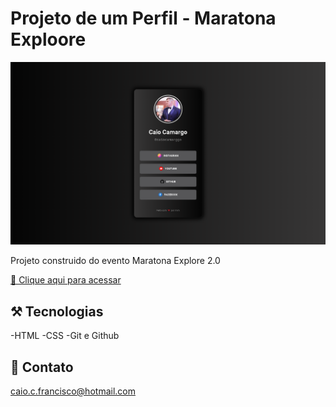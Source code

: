# Projeto de um Perfil - Maratona Exploore

![preview](./imgGithub/127.0.0.1_5500_index.html.png)

Projeto construido do evento Maratona Explore 2.0

[🔗 Clique aqui para acessar](https://caiocamargoo.github.io/my-profile/)

## ⚒️ Tecnologias

-HTML
-CSS
-Git e Github

## 📧 Contato

caio.c.francisco@hotmail.com